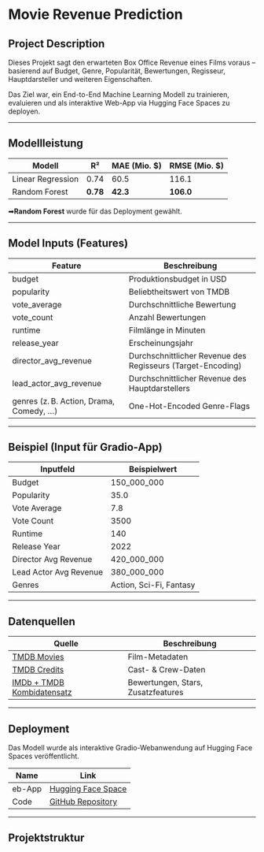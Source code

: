 # Movie Revenue Prediction

## Project Description

Dieses Projekt sagt den erwarteten Box Office Revenue eines Films voraus – basierend auf Budget, Genre, Popularität, Bewertungen, Regisseur, Hauptdarsteller und weiteren Eigenschaften.

Das Ziel war, ein End-to-End Machine Learning Modell zu trainieren, evaluieren und als interaktive Web-App via Hugging Face Spaces zu deployen.

---

## Modellleistung

| Modell              | R²       | MAE (Mio. $) | RMSE (Mio. $) |
|---------------------|----------|--------------|----------------|
| Linear Regression   | 0.74     | 60.5         | 116.1          |
| Random Forest       | **0.78** | **42.3**     | **106.0**      |

➡**Random Forest** wurde für das Deployment gewählt.

---

## Model Inputs (Features)

| Feature | Beschreibung |
|--------|--------------|
| budget | Produktionsbudget in USD |
| popularity | Beliebtheitswert von TMDB |
| vote_average | Durchschnittliche Bewertung |
| vote_count | Anzahl Bewertungen |
| runtime | Filmlänge in Minuten |
| release_year | Erscheinungsjahr |
| director_avg_revenue | Durchschnittlicher Revenue des Regisseurs (Target-Encoding) |
| lead_actor_avg_revenue | Durchschnittlicher Revenue des Hauptdarstellers |
| genres (z. B. Action, Drama, Comedy, …) | One-Hot-Encoded Genre-Flags |

---

## Beispiel (Input für Gradio-App)

| Inputfeld | Beispielwert |
|-----------|---------------|
| Budget | 150_000_000 |
| Popularity | 35.0 |
| Vote Average | 7.8 |
| Vote Count | 3500 |
| Runtime | 140 |
| Release Year | 2022 |
| Director Avg Revenue | 420_000_000 |
| Lead Actor Avg Revenue | 380_000_000 |
| Genres | Action, Sci-Fi, Fantasy |

---

## Datenquellen

| Quelle | Beschreibung |
|--------|--------------|
| [TMDB Movies](https://drive.switch.ch/index.php/s/SgdbbF6MkF0fTly) | Film-Metadaten |
| [TMDB Credits](https://drive.switch.ch/index.php/s/j36PM3I1C0FaX3C) | Cast- & Crew-Daten |
| [IMDb + TMDB Kombidatensatz](https://drive.switch.ch/index.php/s/GknMWjEvz9VhuN4) | Bewertungen, Stars, Zusatzfeatures |

---

## Deployment

Das Modell wurde als interaktive Gradio-Webanwendung auf Hugging Face Spaces veröffentlicht.

| Name | Link |
|------|------|
| eb-App | [Hugging Face Space](https://huggingface.co/spaces/huserluk/project1w.3KIA) |
| Code | [GitHub Repository](https://github.com/LukiSpooky/project1w.3KIA/) |

---

## Projektstruktur

